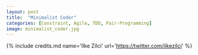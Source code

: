 ```yaml
---
layout: post
title:  "Minimalist Coder"
categories: [Constraint, Agile, TDD, Pair-Programming]
image: minimalist_coder.jpg
---
```


{% include credits.md name='Ilke Zilci' url='https://twitter.com/ilkezilci' %}
